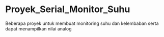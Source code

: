 # Proyek_Serial_Monitor_Suhu
Beberapa proyek untuk membuat monitoring suhu dan kelembaban serta dapat menampilkan nilai analog 
